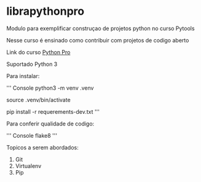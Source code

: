 # librapythonpro
Modulo para exemplificar construçao de projetos python no curso Pytools

Nesse curso é ensinado como contribuir com projetos de codigo aberto

Link do curso [Python Pro](https://plataforma.dev.pro.br/)

Suportado Python 3

Para instalar:

''' Console
python3 -m venv .venv

source .venv/bin/activate

pip install -r requerements-dev.txt
'''

Para conferir qualidade de codigo:

''' Console
flake8
'''

Topicos a serem abordados:
1. Git
2. Virtualenv
3. Pip
